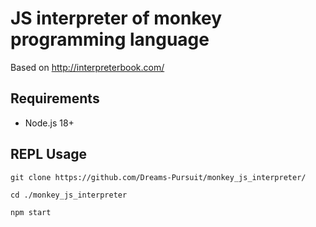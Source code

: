 # JS interpreter of monkey programming language
Based on http://interpreterbook.com/

## Requirements 
- Node.js 18+

## REPL Usage 
```
git clone https://github.com/Dreams-Pursuit/monkey_js_interpreter/
```
```
cd ./monkey_js_interpreter
```
```
npm start
```


